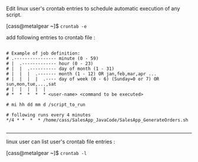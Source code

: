 Edit linux user's crontab entries to schedule automatic execution of any script.

[cass@metalgear ~]$ `crontab -e`

add following entries to crontab file :

```

# Example of job definition:
# .---------------- minute (0 - 59)
# |  .------------- hour (0 - 23)
# |  |  .---------- day of month (1 - 31)
# |  |  |  .------- month (1 - 12) OR jan,feb,mar,apr ...
# |  |  |  |  .---- day of week (0 - 6) (Sunday=0 or 7) OR sun,mon,tue,...,sat
# |  |  |  |  |
# *  *  *  *  * <user-name> <command to be executed>

# mi hh dd mm d /script_to_run

# following runs every 4 minutes
*/4 * *  *  * /home/cass/SalesApp_JavaCode/SalesApp_GenerateOrders.sh


```

---

linux user can list user's crontab file entries :

[cass@metalgear ~]$ `crontab -l`

